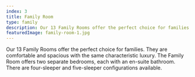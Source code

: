 ```yaml
---
index: 3
title: Family Room
type: family
description: Our 13 Family Rooms offer the perfect choice for families. They are comfortable and spacious with the same characteristic luxury.  The Family Room offers two separate bedrooms, each with an en-suite bathroom. There are four-sleeper and five-sleeper configurations available.
featuredImage: family-room-1.jpg
---
```


Our 13 Family Rooms offer the perfect choice for families. They are comfortable and spacious with the same characteristic luxury.  The Family Room offers two separate bedrooms, each with an en-suite bathroom. There are four-sleeper and five-sleeper configurations available.
